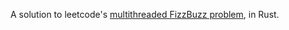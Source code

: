 A solution to
leetcode's [multithreaded FizzBuzz problem](https://leetcode.com/problems/fizz-buzz-multithreaded/description/), in
Rust.
